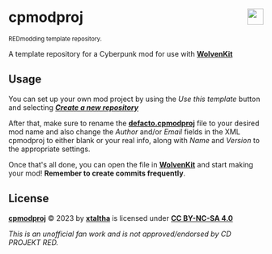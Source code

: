 <!-- @format -->

# cpmodproj <img align="right" src="https://user-images.githubusercontent.com/99456326/253195160-df589079-e508-4c30-8bd4-f7acebc43187.svg" width="32px">

<sup>REDmodding template repository.</sup>

A template repository for a Cyberpunk mod for use with **[WolvenKit]**

## Usage

You can set up your own mod project by using the _Use this template_ button and selecting ***[Create a new repository](https://github.com/new?template_name=cpmodproj&template_owner=xtaltha)***

After that, make sure to rename the **[defacto.cpmodproj](defacto.cpmodproj)** file to your desired mod name and also change the _Author_ and/or _Email_ fields in the XML cpmodproj to either blank or your real info, along with _Name_ and _Version_ to the appropriate settings.

Once that's all done, you can open the file in **[WolvenKit]** and start making your mod! **Remember to create commits frequently**.

## License [<img align="right" height="16px" src="https://mirrors.creativecommons.org/presskit/icons/sa.svg"> <img align="right" height="16px" src="https://mirrors.creativecommons.org/presskit/icons/nc.svg"> <img align="right" height="16px" src="https://mirrors.creativecommons.org/presskit/icons/by.svg"> <img align="right" height="16px" src="https://mirrors.creativecommons.org/presskit/icons/cc.svg">][CC BY-NC-SA 4.0]

**[cpmodproj]** © 2023 by **[xtaltha]** is licensed under **[CC BY-NC-SA 4.0]**

_This is an unofficial fan work and is not approved/endorsed by CD PROJEKT RED._

[CC BY-NC-SA 4.0]: http://creativecommons.org/licenses/by-nc-sa/4.0/
[WolvenKit]: https://github.com/WolvenKit/WolvenKit
[xtaltha]: https://github.com/xtaltha
[cpmodproj]: https://github.com/xtaltha/cpmodproj

